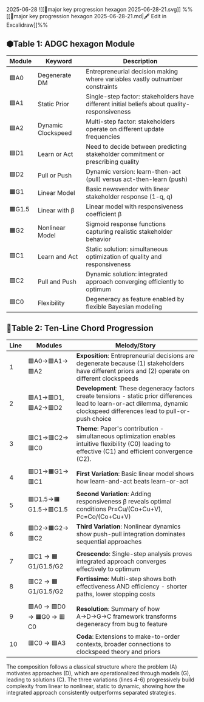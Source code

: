 2025-06-28
![[🎼major key progression hexagon 2025-06-28-21.svg]]
%%[[🎼major key progression hexagon 2025-06-28-21.md|🖋 Edit in Excalidraw]]%%

## ⬢Table 1: ADGC hexagon Module 

|Module|Keyword|Description|
|---|---|---|
|🟪A0|Degenerate DM|Entrepreneurial decision making where variables vastly outnumber constraints|
|🟪A1|Static Prior|Single-step factor: stakeholders have different initial beliefs about quality-responsiveness|
|🟪A2|Dynamic Clockspeed|Multi-step factor: stakeholders operate on different update frequencies|
|🟩D1|Learn or Act|Need to decide between predicting stakeholder commitment or prescribing quality|
|🟩D2|Pull or Push|Dynamic version: learn-then-act (pull) versus act-then-learn (push)|
|🟧G1|Linear Model|Basic newsvendor with linear stakeholder response (1-q, q)|
|🟧G1.5|Linear with β|Linear model with responsiveness coefficient β|
|🟧G2|Nonlinear Model|Sigmoid response functions capturing realistic stakeholder behavior|
|🟥C1|Learn and Act|Static solution: simultaneous optimization of quality and responsiveness|
|🟥C2|Pull and Push|Dynamic solution: integrated approach converging efficiently to optimum|
|🟥C0|Flexibility|Degeneracy as feature enabled by flexible Bayesian modeling|

## 🎼Table 2: Ten-Line Chord Progression

| Line | Modules                   | Melody/Story                                                                                                                                                                  |
| ---- | ------------------------- | ----------------------------------------------------------------------------------------------------------------------------------------------------------------------------- |
| 1    | 🟪A0→🟪A1→🟪A2            | **Exposition**: Entrepreneurial decisions are degenerate because (1) stakeholders have different priors and (2) operate on different clockspeeds                              |
| 2    | 🟪A1→🟩D1, 🟪A2→🟩D2      | **Development**: These degeneracy factors create tensions - static prior differences lead to learn-or-act dilemma, dynamic clockspeed differences lead to pull-or-push choice |
| 3    | 🟥C1→🟥C2→🟥C0            | **Theme**: Paper's contribution - simultaneous optimization enables intuitive flexibility (C0) leading to effective  (C1) and efficient convergence (C2).                     |
|      |                           |                                                                                                                                                                               |
| 4    | 🟩D1→🟧G1→🟥C1            | **First Variation**: Basic linear model shows how learn-and-act beats learn-or-act                                                                                            |
| 5    | 🟩D1.5→🟧G1.5→🟥C1.5      | **Second Variation**: Adding responsiveness β reveals optimal conditions Pr=Cu/(Co+Cu+V), Pc=Co/(Co+Cu+V)                                                                     |
| 6    | 🟩D2→🟧G2→🟥C2            | **Third Variation**: Nonlinear dynamics show push-pull integration dominates sequential approaches                                                                            |
|      |                           |                                                                                                                                                                               |
| 7    | 🟥C1 → 🟧G1/G1.5/G2       | **Crescendo**: Single-step analysis proves integrated approach converges effectively to optimum                                                                               |
| 8    | 🟥C2 → 🟧G1/G1.5/G2       | **Fortissimo**: Multi-step shows both effectiveness AND efficiency - shorter paths, lower stopping costs                                                                      |
|      |                           |                                                                                                                                                                               |
| 9    | 🟪A0 → 🟩D0 → 🟧G0 → 🟥C0 | **Resolution**: Summary of how A→D→G→C framework transforms degeneracy from bug to feature                                                                                    |
| 10   | 🟥C0 → 🟪A3               | **Coda**: Extensions to make-to-order contexts, broader connections to clockspeed theory and priors                                                                           |

The composition follows a classical structure where the problem (A) motivates approaches (D), which are operationalized through models (G), leading to solutions (C). The three variations (lines 4-6) progressively build complexity from linear to nonlinear, static to dynamic, showing how the integrated approach consistently outperforms separated strategies.